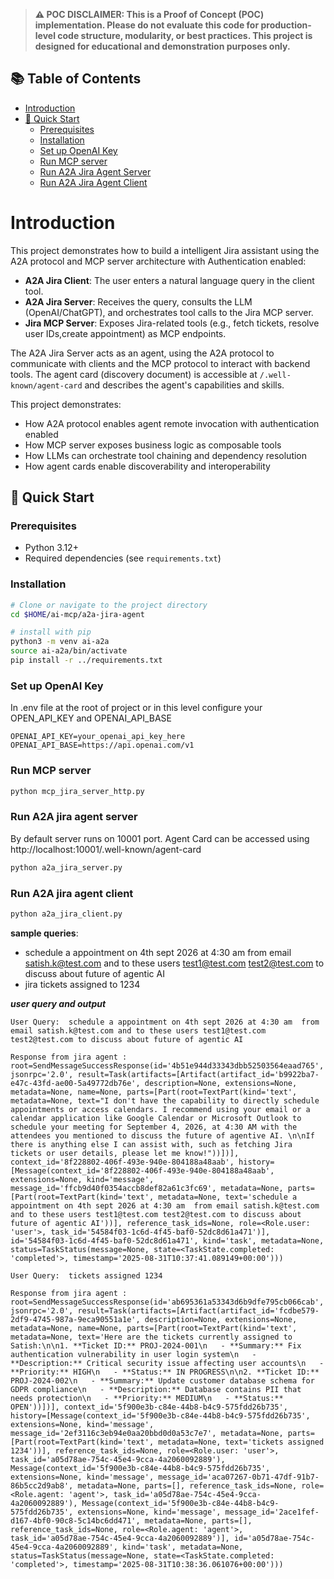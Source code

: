 > **⚠️ POC DISCLAIMER: This is a Proof of Concept (POC) implementation. Please do not evaluate this code for production-level code structure, modularity, or best practices. This project is designed for educational and demonstration purposes only.**

## 📚 Table of Contents

- [Introduction](#introduction)
- [🚀 Quick Start](#-quick-start)
  - [Prerequisites](#prerequisites)
  - [Installation](#installation)
  - [Set up OpenAI Key](#set-up-openai-key)
  - [Run MCP server](#run-mcp-server)
  - [Run A2A Jira Agent Server](#run-a2a-jira-agent-server)
  - [Run A2A Jira Agent Client](#run-a2a-jira-agent-client)


# Introduction

This project demonstrates how to build a intelligent Jira assistant using the A2A protocol and MCP server architecture with Authentication enabled:

- **A2A Jira Client**: The user enters a natural language query in the client tool.
- **A2A Jira Server**: Receives the query, consults the LLM (OpenAI/ChatGPT), and orchestrates tool calls to the Jira MCP server.
- **Jira MCP Server**: Exposes Jira-related tools (e.g., fetch tickets, resolve user IDs,create appointment) as MCP endpoints.

The A2A Jira Server acts as an agent, using the A2A protocol to communicate with clients and the MCP protocol to interact with backend tools. The agent card (discovery document) is accessible at `/.well-known/agent-card` and describes the agent's capabilities and skills.

This project demonstrates:
- How A2A protocol enables agent remote invocation with authentication enabled
- How MCP server exposes business logic as composable tools
- How LLMs can orchestrate tool chaining and dependency resolution
- How agent cards enable discoverability and interoperability


## 🚀 Quick Start

### Prerequisites

- Python 3.12+
- Required dependencies (see `requirements.txt`)

### Installation 

```bash
# Clone or navigate to the project directory
cd $HOME/ai-mcp/a2a-jira-agent

# install with pip
python3 -m venv ai-a2a
source ai-a2a/bin/activate
pip install -r ../requirements.txt

```

### Set up OpenAI Key
In .env file at the root of project or in this level configure your OPEN_API_KEY and OPENAI_API_BASE
```
OPENAI_API_KEY=your_openai_api_key_here
OPENAI_API_BASE=https://api.openai.com/v1
```

### Run MCP server 

```bash
python mcp_jira_server_http.py
```

### Run A2A jira agent server

By default server runs on 10001 port. Agent Card can be accessed using 
http://localhost:10001/.well-known/agent-card

```bash
python a2a_jira_server.py
```


### Run A2A jira agent client

```bash
python a2a_jira_client.py
```

**sample queries**:
- schedule a appointment on 4th sept 2026 at 4:30 am  from email satish.k@test.com and to these users test1@test.com test2@test.com to discuss about future of agentic AI
- jira tickets assigned to 1234

***user query and output***
```
User Query:  schedule a appointment on 4th sept 2026 at 4:30 am  from email satish.k@test.com and to these users test1@test.com test2@test.com to discuss about future of agentic AI

Response from jira agent : root=SendMessageSuccessResponse(id='4b51e944d33343dbb52503564eaad765', jsonrpc='2.0', result=Task(artifacts=[Artifact(artifact_id='b9922ba7-e47c-43fd-ae00-5a49772db76e', description=None, extensions=None, metadata=None, name=None, parts=[Part(root=TextPart(kind='text', metadata=None, text="I don't have the capability to directly schedule appointments or access calendars. I recommend using your email or a calendar application like Google Calendar or Microsoft Outlook to schedule your meeting for September 4, 2026, at 4:30 AM with the attendees you mentioned to discuss the future of agentive AI. \n\nIf there is anything else I can assist with, such as fetching Jira tickets or user details, please let me know!"))])], context_id='8f228802-406f-493e-940e-804188a48aab', history=[Message(context_id='8f228802-406f-493e-940e-804188a48aab', extensions=None, kind='message', message_id='ffcb9d40f0354accb8def82a61c3fc69', metadata=None, parts=[Part(root=TextPart(kind='text', metadata=None, text='schedule a appointment on 4th sept 2026 at 4:30 am  from email satish.k@test.com and to these users test1@test.com test2@test.com to discuss about future of agentic AI'))], reference_task_ids=None, role=<Role.user: 'user'>, task_id='54584f03-1c6d-4f45-baf0-52dc8d61a471')], id='54584f03-1c6d-4f45-baf0-52dc8d61a471', kind='task', metadata=None, status=TaskStatus(message=None, state=<TaskState.completed: 'completed'>, timestamp='2025-08-31T10:37:41.089149+00:00')))

User Query:  tickets assigned 1234

Response from jira agent : root=SendMessageSuccessResponse(id='ab695361a53343d6b9dfe795cb066cab', jsonrpc='2.0', result=Task(artifacts=[Artifact(artifact_id='fcdbe579-2df9-4745-987a-9eca90551a1e', description=None, extensions=None, metadata=None, name=None, parts=[Part(root=TextPart(kind='text', metadata=None, text='Here are the tickets currently assigned to Satish:\n\n1. **Ticket ID:** PROJ-2024-001\n   - **Summary:** Fix authentication vulnerability in user login system\n   - **Description:** Critical security issue affecting user accounts\n   - **Priority:** HIGH\n   - **Status:** IN PROGRESS\n\n2. **Ticket ID:** PROJ-2024-002\n   - **Summary:** Update customer database schema for GDPR compliance\n   - **Description:** Database contains PII that needs protection\n   - **Priority:** MEDIUM\n   - **Status:** OPEN'))])], context_id='5f900e3b-c84e-44b8-b4c9-575fdd26b735', history=[Message(context_id='5f900e3b-c84e-44b8-b4c9-575fdd26b735', extensions=None, kind='message', message_id='2ef3116c3eb94e0aa20bbd0d0a53c7e7', metadata=None, parts=[Part(root=TextPart(kind='text', metadata=None, text='tickets assigned 1234'))], reference_task_ids=None, role=<Role.user: 'user'>, task_id='a05d78ae-754c-45e4-9cca-4a2060092889'), Message(context_id='5f900e3b-c84e-44b8-b4c9-575fdd26b735', extensions=None, kind='message', message_id='aca07267-0b71-47df-91b7-86b5cc2d9ab8', metadata=None, parts=[], reference_task_ids=None, role=<Role.agent: 'agent'>, task_id='a05d78ae-754c-45e4-9cca-4a2060092889'), Message(context_id='5f900e3b-c84e-44b8-b4c9-575fdd26b735', extensions=None, kind='message', message_id='2ace1fef-d167-4bf0-90c8-5c14bc6dd471', metadata=None, parts=[], reference_task_ids=None, role=<Role.agent: 'agent'>, task_id='a05d78ae-754c-45e4-9cca-4a2060092889')], id='a05d78ae-754c-45e4-9cca-4a2060092889', kind='task', metadata=None, status=TaskStatus(message=None, state=<TaskState.completed: 'completed'>, timestamp='2025-08-31T10:38:36.061076+00:00')))

```